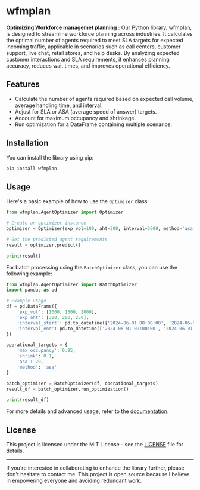# wfmplan

**Optimizing Workforce managemet planning :** Our Python library, wfmplan, is designed to streamline workforce planning across industries. It calculates the optimal number of agents required to meet SLA targets for expected incoming traffic, applicable in scenarios such as call centers, customer support, live chat, retail stores, and help desks. By analyzing expected customer interactions and SLA requirements, it enhances planning accuracy, reduces wait times, and improves operational efficiency.

## Features

- Calculate the number of agents required based on expected call volume, average handling time, and interval.
- Adjust for SLA or ASA (average speed of answer) targets.
- Account for maximum occupancy and shrinkage.
- Run optimization for a DataFrame containing multiple scenarios.

## Installation

You can install the library using pip:

```sh
pip install wfmplan
```

## Usage

Here's a basic example of how to use the `Optimizer` class:

```python
from wfmplan.AgentOptimizer import Optimizer

# Create an optimizer instance
optimizer = Optimizer(exp_vol=100, aht=300, interval=3600, method='asa', asa=20)

# Get the predicted agent requirements
result = optimizer.predict()

print(result)
```

For batch processing using the `BatchOptimizer` class, you can use the following example:

```python
from wfmplan.AgentOptimizer import BatchOptimizer
import pandas as pd

# Example usage
df = pd.DataFrame({
    'exp_vol': [1000, 1500, 2000],
    'exp_aht': [300, 200, 250],
    'interval_start': pd.to_datetime(['2024-06-01 08:00:00', '2024-06-01 09:00:00', '2024-06-01 10:00:00']),
    'interval_end': pd.to_datetime(['2024-06-01 09:00:00', '2024-06-01 10:00:00', '2024-06-01 11:00:00'])
})

operational_targets = {
    'max_occupancy': 0.95,
    'shrink': 0.1,
    'asa': 20,
    'method': 'asa'
}

batch_optimizer = BatchOptimizer(df, operational_targets)
result_df = batch_optimizer.run_optimization()

print(result_df)
```

For more details and advanced usage, refer to the [documentation](https://medium.com/@laddha.rishi/queueing-up-success-revolutionize-workforce-planning-with-python-6c9d7edbb6cd).

## License

This project is licensed under the MIT License - see the [LICENSE](LICENSE) file for details.

---
If you're interested in collaborating to enhance the library further, please don't hesitate to contact me. This project is open source because I believe in empowering everyone and avoiding redundant work.
